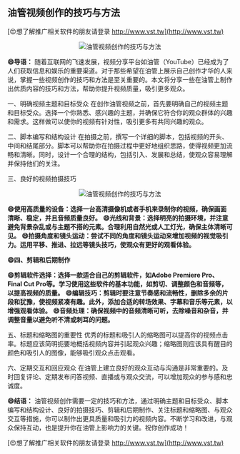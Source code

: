 ## **油管视频创作的技巧与方法**

[😍想了解推广相关软件的朋友请登录 http://www.vst.tw](http://www.vst.tw)

 <center><img src="https://vst.tw/MP4/tuiguang/png/6.png" alt="油管视频创作的技巧与方法"></center>

**😄导语：**
随着互联网的飞速发展，视频分享平台如油管（YouTube）已经成为了人们获取信息和娱乐的重要渠道。对于那些希望在油管上展示自己创作才华的人来说，掌握一些视频创作的技巧和方法是至关重要的。本文将分享一些在油管上制作出优质内容的技巧和方法，帮助你提升视频质量，吸引更多观众。

一、明确视频主题和目标受众
在创作油管视频之前，首先要明确自己的视频主题和目标受众。选择一个你熟悉、感兴趣的主题，并确保它符合你的观众群体的兴趣和需求。这样做可以使你的视频有针对性，吸引更多有共同兴趣的观众。

二、脚本编写和结构设计
在拍摄之前，撰写一个详细的脚本，包括视频的开头、中间和结尾部分。脚本可以帮助你在拍摄过程中更好地组织思路，使得视频更加流畅和清晰。同时，设计一个合理的结构，包括引入、发展和总结，使观众容易理解并保持他们的关注。

三、良好的视频拍摄技巧

 <center><img src="https://vst.tw/MP4/tuiguang/png/4.png" alt="油管视频创作的技巧与方法"></center>

**😄使用高质量的设备：选择一台高清摄像机或者手机来录制你的视频，确保画面清晰、稳定，并且音频质量良好。**
**😄光线和背景：选择明亮的拍摄环境，并注意避免背景杂乱或与主题不搭的元素。合理利用自然光或人工灯光，确保主体清晰可见。**
**😄拍摄角度和镜头运动：尝试不同的角度和镜头运动来增加视频的视觉吸引力。运用平移、推进、拉远等镜头技巧，使观众有更好的观看体验。**

**😄四、剪辑和后期制作**

**😄剪辑软件选择：选择一款适合自己的剪辑软件，如Adobe Premiere Pro、Final Cut Pro等。学习使用这些软件的基本功能，如剪切、调整颜色和音频等，以提高视频的质量。**
**😄编辑技巧：剪辑时要注意节奏感和流畅性，删除多余的片段和犹豫，使视频紧凑有趣。此外，添加合适的转场效果、字幕和音乐等元素，以增强观看体验。**
**😄音频处理：确保视频中的音频清晰可听，去除噪音和杂音，并调整音量以避免听不清或刺耳的问题。**

五、标题和缩略图的重要性
优秀的标题和吸引人的缩略图可以提高你的视频点击率。标题应该简明扼要地概括视频内容并引起观众兴趣；缩略图则应该具有醒目的颜色和吸引人的图像，能够吸引观众点击观看。

六、定期交互和回应观众
在油管上建立良好的观众互动与沟通是非常重要的。及时回复评论、定期发布问答视频、直播或与观众交流，可以增加观众的参与感和忠诚度。

**😄结语：**
油管视频创作需要一定的技巧和方法，通过明确主题和目标受众、脚本编写和结构设计、良好的拍摄技巧、剪辑和后期制作、关注标题和缩略图、与观众交互等措施，你可以制作出更具质量和吸引力的视频内容。不断学习和改进，与观众保持互动，也是提升你在油管上影响力的关键。祝你创作成功！

[😍想了解推广相关软件的朋友请登录 http://www.vst.tw](http://www.vst.tw)



